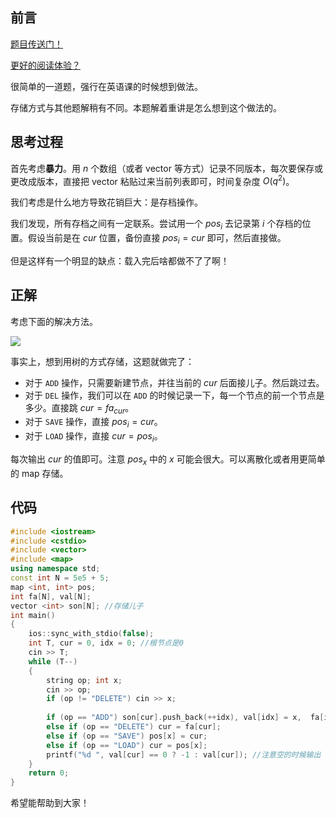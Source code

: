 ## 前言

[题目传送门！](https://www.luogu.com.cn/problem/AT_abc273_e)

[更好的阅读体验？](https://www.cnblogs.com/liangbowen/p/17117322.html)

很简单的一道题，强行在英语课的时候想到做法。

存储方式与其他题解稍有不同。本题解着重讲是怎么想到这个做法的。

## 思考过程

首先考虑**暴力**。用 $n$ 个数组（或者 vector 等方式）记录不同版本，每次要保存或更改成版本，直接把 vector 粘贴过来当前列表即可，时间复杂度 $O(q^2)$。

我们考虑是什么地方导致花销巨大：是存档操作。

我们发现，所有存档之间有一定联系。尝试用一个 $pos_i$ 去记录第 $i$ 个存档的位置。假设当前是在 $cur$ 位置，备份直接 $pos_i = cur$ 即可，然后直接做。

但是这样有一个明显的缺点：载入完后啥都做不了了啊！

## 正解

考虑下面的解决方法。

 ![](https://cdn.luogu.com.cn/upload/image_hosting/gbn200r9.png)

事实上，想到用树的方式存储，这题就做完了：

+ 对于 $\texttt{ADD}$ 操作，只需要新建节点，并往当前的 $cur$ 后面接儿子。然后跳过去。
+ 对于 $\texttt{DEL}$ 操作，我们可以在 $\texttt{ADD}$ 的时候记录一下，每一个节点的前一个节点是多少。直接跳 $cur = fa_{cur}$。
+ 对于 $\texttt{SAVE}$ 操作，直接 $pos_i = cur$。
+ 对于 $\texttt{LOAD}$ 操作，直接 $cur = pos_i$。

每次输出 $cur$ 的值即可。注意 $pos_x$ 中的 $x$ 可能会很大。可以离散化或者用更简单的 map 存储。

## 代码

```cpp
#include <iostream>
#include <cstdio>
#include <vector>
#include <map>
using namespace std;
const int N = 5e5 + 5;
map <int, int> pos;
int fa[N], val[N];
vector <int> son[N]; //存储儿子 
int main()
{
	ios::sync_with_stdio(false);
	int T, cur = 0, idx = 0; //根节点是0 
	cin >> T;
	while (T--)
	{
		string op; int x;
		cin >> op;
		if (op != "DELETE") cin >> x;
		
		if (op == "ADD") son[cur].push_back(++idx), val[idx] = x,  fa[idx] = cur, cur = idx;
		else if (op == "DELETE") cur = fa[cur];
		else if (op == "SAVE") pos[x] = cur;
		else if (op == "LOAD") cur = pos[x];
		printf("%d ", val[cur] == 0 ? -1 : val[cur]); //注意空的时候输出 -1 而不是 0
	}
	return 0;
}
```

希望能帮助到大家！
